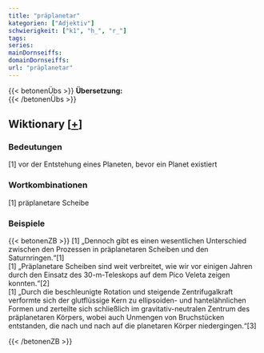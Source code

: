 ```yaml
---
title: "präplanetar"
kategorien: ["Adjektiv"]
schwierigkeit: ["k1", "h_", "r_"]
tags:
series:
mainDornseiffs:
domainDornseiffs:
url: "präplanetar"
---
```


{{< betonenÜbs >}}
**Übersetzung:**  
{{< /betonenÜbs >}}

## Wiktionary [[+](https://de.wiktionary.org/wiki/präplanetar)]

### Bedeutungen
[1] vor der Entstehung eines Planeten, bevor ein Planet existiert  

### Wortkombinationen
[1] präplanetare Scheibe  

### Beispiele
{{< betonenZB >}}
[1] „Dennoch gibt es einen wesentlichen Unterschied zwischen den Prozessen in präplanetaren Scheiben und den Saturnringen.“[1]  
[1] „Präplanetare Scheiben sind weit verbreitet, wie wir vor einigen Jahren durch den Einsatz des 30-m-Teleskops auf dem Pico Veleta zeigen konnten.“[2]  
[1] „Durch die beschleunigte Rotation und steigende Zentrifugalkraft verformte sich der glutflüssige Kern zu ellipsoiden- und hantelähnlichen Formen und zerteilte sich schließlich im gravitativ-neutralen Zentrum des präplanetaren Körpers, wobei auch Unmengen von Bruchstücken entstanden, die nach und nach auf die planetaren Körper niedergingen.“[3]  

{{< /betonenZB >}}

